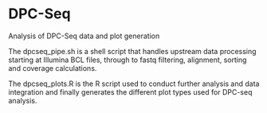 # DPC-Seq
Analysis of DPC-Seq data and plot generation

The dpcseq_pipe.sh is a shell script that handles upstream data processing starting at Illumina BCL files, through to fastq filtering, alignment, sorting and coverage calculations.

The dpcseq_plots.R is the R script used to conduct further analysis and data integration and finally generates the different plot types used for DPC-seq analysis. 
